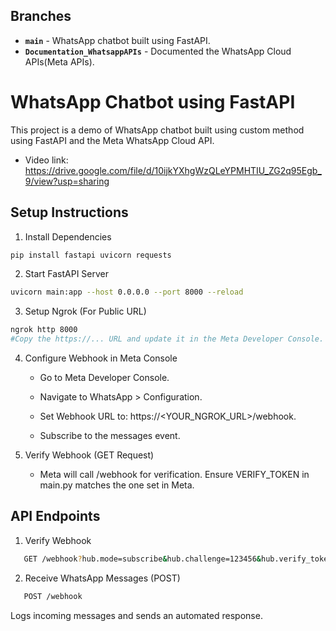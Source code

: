 ## Branches 

- **`main`** - WhatsApp chatbot built using FastAPI.
- **`Documentation_WhatsappAPIs`** - Documented the WhatsApp Cloud APIs(Meta APIs).

# WhatsApp Chatbot using FastAPI

This project is a demo of WhatsApp chatbot built using custom method using FastAPI and the Meta WhatsApp Cloud API.
- Video link: https://drive.google.com/file/d/10ijkYXhgWzQLeYPMHTIU_ZG2q95Egb_9/view?usp=sharing

## Setup Instructions

1. Install Dependencies
```bash
pip install fastapi uvicorn requests
```

2. Start FastAPI Server
```bash
uvicorn main:app --host 0.0.0.0 --port 8000 --reload
```

3. Setup Ngrok (For Public URL)
```bash
ngrok http 8000
#Copy the https://... URL and update it in the Meta Developer Console.
```

4. Configure Webhook in Meta Console

   - Go to Meta Developer Console.

   - Navigate to WhatsApp > Configuration.

   - Set Webhook URL to: https://<YOUR_NGROK_URL>/webhook.

   - Subscribe to the messages event.

5. Verify Webhook (GET Request)

   - Meta will call /webhook for verification. Ensure VERIFY_TOKEN in main.py matches the one set in Meta.

## API Endpoints

1. Verify Webhook
```bash
   GET /webhook?hub.mode=subscribe&hub.challenge=123456&hub.verify_token=abc
```
2. Receive WhatsApp Messages (POST)
```bash
   POST /webhook
```
Logs incoming messages and sends an automated response.
